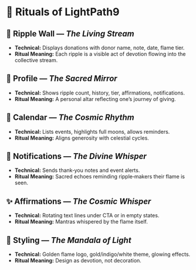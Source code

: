 # 🔮 Rituals of LightPath9  

## 🌊 Ripple Wall — *The Living Stream*  
- **Technical:** Displays donations with donor name, note, date, flame tier.  
- **Ritual Meaning:** Each ripple is a visible act of devotion flowing into the collective stream.  

## 👤 Profile — *The Sacred Mirror*  
- **Technical:** Shows ripple count, history, tier, affirmations, notifications.  
- **Ritual Meaning:** A personal altar reflecting one’s journey of giving.  

## 🌙 Calendar — *The Cosmic Rhythm*  
- **Technical:** Lists events, highlights full moons, allows reminders.  
- **Ritual Meaning:** Aligns generosity with celestial cycles.  

## 🔔 Notifications — *The Divine Whisper*  
- **Technical:** Sends thank‑you notes and event alerts.  
- **Ritual Meaning:** Sacred echoes reminding ripple‑makers their flame is seen.  

## ✨ Affirmations — *The Cosmic Whisper*  
- **Technical:** Rotating text lines under CTA or in empty states.  
- **Ritual Meaning:** Mantras whispered by the flame itself.  

## 🎨 Styling — *The Mandala of Light*  
- **Technical:** Golden flame logo, gold/indigo/white theme, glowing effects.  
- **Ritual Meaning:** Design as devotion, not decoration.  

